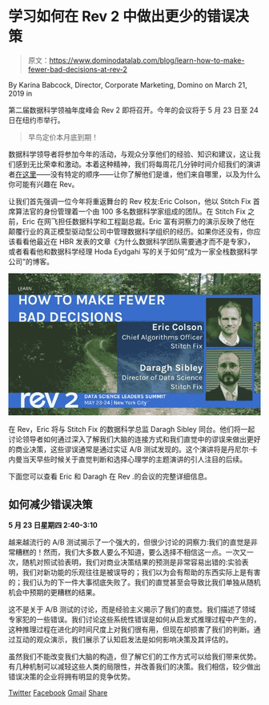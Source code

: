 # 学习如何在 Rev 2 中做出更少的错误决策

> 原文：<https://www.dominodatalab.com/blog/learn-how-to-make-fewer-bad-decisions-at-rev-2>

By Karina Babcock, Director, Corporate Marketing, Domino on March 21, 2019 in

第二届数据科学领袖年度峰会 Rev 2 即将召开。今年的会议将于 5 月 23 日至 24 日在纽约市举行。

> 早鸟定价本月底到期！

数据科学领导者将参加今年的活动，与观众分享他们的经验、知识和建议，这让我们感到无比荣幸和激动。本着这种精神，我们将每周花几分钟时间介绍我们的演讲者[在这里](https://www.dominodatalab.com/blog/)——没有特定的顺序——让你了解他们是谁，他们来自哪里，以及为什么你可能有兴趣在 Rev。

让我们首先强调一位今年将重返舞台的 Rev 校友:Eric Colson，他以 Stitch Fix 首席算法官的身份管理着一个由 100 多名数据科学家组成的团队。在 Stitch Fix 之前，Eric 在网飞担任数据科学和工程副总裁。Eric 富有洞察力的演示反映了他在颠覆行业的真正模型驱动型公司中管理数据科学组织的经历。如果你还没有，你应该看看他最近在 HBR 发表的文章《为什么数据科学团队需要通才而不是专家》，或者看看他和数据科学经理 Hoda Eydgahi 写的关于如何“成为一家全栈数据科学公司”的博客。

![](img/a6ad32e73fcf27f1e17bcb8c1bec014a.png)

在 Rev，Eric 将与 Stitch Fix 的数据科学总监 Daragh Sibley 同台。他们将一起讨论领导者如何通过深入了解我们大脑的连接方式和我们直觉中的谬误来做出更好的商业决策，这些谬误通常是通过实证 A/B 测试发现的。这个演讲将是丹尼尔·卡内曼当天早些时候关于直觉判断和选择心理学的主题演讲的引人注目的后续。

下面您可以查看 Eric 和 Daragh 在 Rev .的会议的完整详细信息。

## 如何减少错误决策

**5 月 23 日星期四 2:40-3:10**

越来越流行的 A/B 测试揭示了一个强大的，但很少讨论的洞察力:我们的直觉是非常糟糕的！然而，我们大多数人要么不知道，要么选择不相信这一点。一次又一次，随机对照试验表明，我们对商业决策结果的预测是非常容易出错的:实验表明，我们对新功能的乐观往往是被误导的；我们以为会有帮助的东西实际上是有害的；我们认为的下一件大事彻底失败了。我们的直觉甚至会导致比我们单独从随机机会中预期的更糟糕的结果。

这不是关于 A/B 测试的讨论，而是经验主义揭示了我们的直觉。我们描述了领域专家犯的一些错误。我们讨论这些系统性错误是如何从启发式推理过程中产生的，这种推理过程在进化的时间尺度上对我们很有用，但现在却损害了我们的判断。通过互动的观众演示，我们展示了认知启发法是如何影响决策及其评估的。

虽然我们不能改变我们大脑的构造，但了解它们的工作方式可以给我们带来优势。有几种机制可以减轻这些人类的局限性，并改善我们的决策。我们相信，较少做出错误决策的企业将拥有明显的竞争优势。

[Twitter](/#twitter) [Facebook](/#facebook) [Gmail](/#google_gmail) [Share](https://www.addtoany.com/share#url=https%3A%2F%2Fwww.dominodatalab.com%2Fblog%2Flearn-how-to-make-fewer-bad-decisions-at-rev-2%2F&title=Learn%20How%20to%20Make%20Fewer%20Bad%20Decisions%20at%20Rev%202)